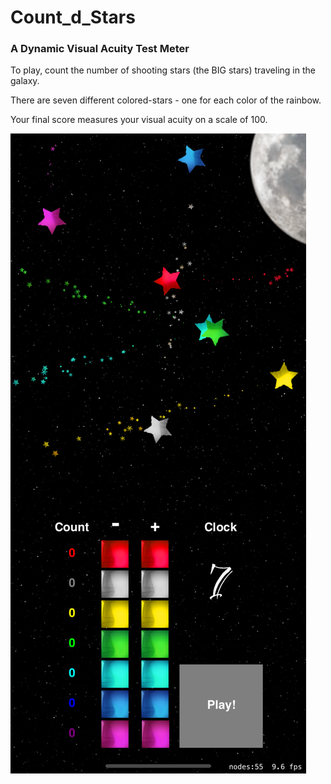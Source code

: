 # Count_d_Stars

### A Dynamic Visual Acuity Test Meter

To play, count the number of shooting stars (the BIG stars) traveling in the galaxy.

There are seven different colored-stars - one for each color of the rainbow.

Your final score measures your visual acuity on a scale of 100.

<img src ="Simulator%20Screen%20Shot%20-%20iPhone%2011%20Pro%20Max%20-%202020-10-13%20at%2013.12.52.png"></a>
